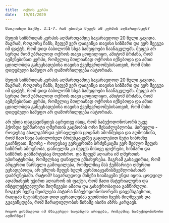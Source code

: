 ```yaml
---
title:  ოქროს კერპი
date:   19/01/2020
---
```


`წაიკითხეთ საქმე. 3:1-7. რამ უბიძგა მეფეს ამ კერპის აღმართვისკენ?`

მეფის სიზმრიდან  კერპის აღმართვამდე სავარაუდოდ 20 წელი გავიდა. მაგრამ, როგორც ჩანს, მეფემ ვერ დაივიწყა თავისი სიზმარი და ვერ შეეგუა იმ ფაქტს, რომ დიდ ბაბილონს სხვა სამეფოები ჩაანაცვლებს. მეფეს არ სურდა რომ უბრალოდ ოქროს თავი ყოფილიყო, ამიტომ ბრძანა, რომ აეშენებინათ კერპი, რომელიც მთლიანად ოქროსი იქნებოდა და ამით ცდილობდა განეცხადებინა თავისი ქვეშევრდომებისათვის, რომ მისი დიდებული სამეფო არ დამორჩილდება ისტორიას.

მეფის სიზმრიდან  კერპის აღმართვამდე სავარაუდოდ 20 წელი გავიდა. მაგრამ, როგორც ჩანს, მეფემ ვერ დაივიწყა თავისი სიზმარი და ვერ შეეგუა იმ ფაქტს, რომ დიდ ბაბილონს სხვა სამეფოები ჩაანაცვლებს. მეფეს არ სურდა რომ უბრალოდ ოქროს თავი ყოფილიყო, ამიტომ ბრძანა, რომ აეშენებინათ კერპი, რომელიც მთლიანად ოქროსი იქნებოდა და ამით ცდილობდა განეცხადებინა თავისი ქვეშევრდომებისათვის, რომ მისი დიდებული სამეფო არ დამორჩილდება ისტორიას.

არ უნდა დაგვავიწყდეს აგრეთვე ისიც, რომ ნაბუქოდონოსორს უკვე ჰქონდა ჭეშმარიტი ღმერთის გაცნობის ორი შესაძლებლობა. პირველი - როდესაც ახალგაზრდა ებრაელების ცოდნას ამოწმებდა და აღმოაჩინა, რომ მათ სხვა ბაბილონელ ბრძენკაცებზე გაცილებით მეტი სიბრძნე გააჩნდათ. მეორე - როდესაც ვერცერთმა ბრძენკაცმა ვერ შეძლო მეფის სიზმრის ამოცნობა, დანიელმა კი მეფეს მისივე ფიქრები, სიზმარი და სიზმრის განმარტებაც მოუთხრო. და მეფემ აღიარა იმ ღმერთის უპირატესობა, რომელსაც დანიელი ემსახურება. მაგრამ გასაკვირია, რომ არცერთი წარსული გამოცილება, რომელშიც მას ჭეშმარიტი ღმერთი ეცხადებოდა, არ უშლის მეფეს ხელს კერპთაყვანისმცემლობასთან დაბრუნებაში. რატომ? სავარაუდოდ მიზეზი სიამაყეში უნდა იყოს. ცოდვილ ადამიანებს უჭირთ აღიარონ ის ფაქტი, რომ  მათი მატერიალური და ინტელექტუალური მიღწევები ამაოა და გასაქრობადაა განწირული. ზოგჯერ ჩვენც შეიძლება პატარა ნაბუქოდონოსორებს დავემსგავსოთ, რადგან მეტისმეტად დიდ ყურადღებას ვუთმობთ ჩვენს მიღწევებს და გვავიწყდება, რომ მარადიულობის წინაშე ისინი აზრს კარგავს.

`როგორ ვისწავლოთ იმ მზაკვრული ხაფანგის არიდება, რომელშიც ნაბუქოდონოსორი აღმოჩნდა?`